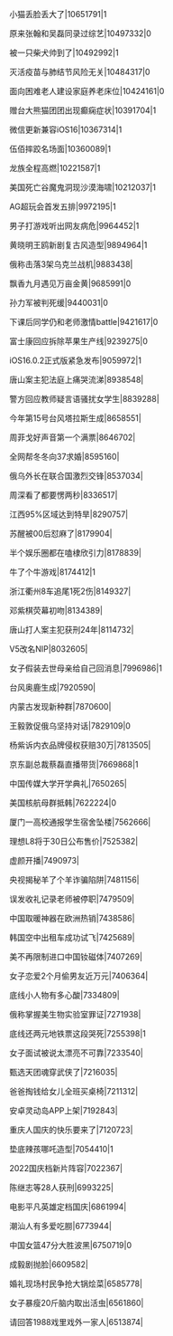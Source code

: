 小猫丢脸丢大了|10651791|1

原来张翰和吴磊同录过综艺|10497332|0

被一只柴犬帅到了|10492992|1

灭活疫苗与肺结节风险无关|10484317|0

面向困难老人建设家庭养老床位|10424161|0

赠台大熊猫团团出现癫痫症状|10391704|1

微信更新兼容iOS16|10367314|1

伍佰摔跤名场面|10360089|1

龙族全程高燃|10221587|1

美国死亡谷魔鬼洞现沙漠海啸|10212037|1

AG超玩会首发五排|9972195|1

男子打游戏听出网友病危|9964452|1

黄晓明王鸥新剧复古风造型|9894964|1

俄称击落3架乌克兰战机|9883438|

飘香九月遇见万亩金黄|9685991|0

孙力军被判死缓|9440031|0

下课后同学仍和老师激情battle|9421617|0

富士康回应拆除苹果生产线|9239275|0

iOS16.0.2正式版紧急发布|9059972|1

唐山案主犯法庭上痛哭流涕|8938548|

警方回应教师疑言语骚扰女学生|8839288|

今年第15号台风塔拉斯生成|8658551|

周菲戈好声音第一个满票|8646702|

全网帮冬冬向37求婚|8595160|

俄乌外长在联合国激烈交锋|8537034|

周深看了都要愣两秒|8336517|

江西95%区域达到特旱|8290757|

苏醒被00后怼麻了|8179904|

半个娱乐圈都在嗑棣欣引力|8178839|

牛了个牛游戏|8174412|1

浙江衢州8车追尾1死2伤|8149327|

邓紫棋荧幕初吻|8134389|

唐山打人案主犯获刑24年|8114732|

V5改名NIP|8032605|

女子假装去世母亲给自己回消息|7996986|1

台风奥鹿生成|7920590|

内蒙古发现新种群|7870600|

王毅敦促俄乌坚持对话|7829109|0

杨紫诉内衣品牌侵权获赔30万|7813505|

京东副总裁蔡磊直播带货|7669868|1

中国传媒大学开学典礼|7650265|

美国核航母群抵韩|7622224|0

厦门一高校通报学生宿舍坠楼|7562666|

理想L8将于30日公布售价|7525382|

虚颜开播|7490973|

央视揭秘羊了个羊诈骗陷阱|7481156|

误发收礼记录老师被停职|7479509|

中国取暖神器在欧洲热销|7438586|

韩国空中出租车成功试飞|7425689|

美不再限制进口中国钕磁体|7407269|

女子恋爱2个月偷男友近万元|7406364|

底线小人物有多心酸|7334809|

俄称掌握美生物实验室罪证|7271938|

底线还两元地铁票这段哭死|7255398|1

女子面试被说太漂亮不可靠|7233540|

甄选天团魂穿武侠了|7216035|

爸爸掏钱给女儿全班买桌椅|7211312|

安卓灵动岛APP上架|7192843|

重庆人国庆的快乐要来了|7120723|

垫底辣孩哪吒造型|7054410|1

2022国庆档新片阵容|7022367|

陈继志等28人获刑|6993225|

电影平凡英雄定档国庆|6861994|

潮汕人有多爱吃朥|6773944|

中国女篮47分大胜波黑|6750719|0

成毅剧抛脸|6609582|

婚礼现场村民争抢大锅烩菜|6585778|

女子暴瘦20斤脑内取出活虫|6561860|

请回答1988戏里戏外一家人|6513874|

